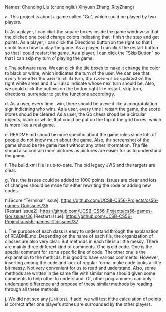 Names:	Chunqing Liu  (chunqingliu)
	Xinyuan Zhang (RityZhang)

a. This project is about a game called "Go", which could be played by two players.

b. As a player, I can click the square boxes inside the game window so that the clicked one could change colors indicating that I finish the step and get points. As a player, I can click the Directions button on the right so that I could learn how to play the game. As a player, I can click the restart button so that I could restart the game. As a player, I can click the "Skip Button" so that I can skip my turn of playing the game.

c.The software runs. We can click the tile boxes to make it change the color to black or white, which indicates the turn of the user. We can see that every time after the user finish its turn, the score will be updated on the right white areas and it will also indicate whose next turn should be. Also, we could click the buttons on the botton right like restart, skip turn, directions, surrender to get the functions accordingly.

d. As a user, every time I win, there should be a event like a congratulation sign indicating who wins. As a user, every time I restart the game, the score stores shoud be cleared. As a user, the Go chess shoud be a circular objects, black or white, that could be put on the top of the grid boxes, which is more like a real game.

e. README.md shoud be more specific about the game rules since lots of people do not know much about the game. Also, the screenshot of the game shoud be the game itselt without any other information. The file shoud also contain more pictures as pictures are easier for us to understand the game.

f. The build.xml file is up-to-date. The old legacy JWS and the targets are clear.

g. Yes, the issues could be added to 1000 points. Issues are clear and lots of changes should be made for either rewriting the code or adding new codes.

h.[Score “Terminal” issue]:
	 https://github.com/UCSB-CS56-Projects/cs56-games-Go/issues/35	
  [Restart issue2]:
	 https://github.com/UCSB-CS56-Projects/cs56-games-Go/issues/36
  [Restart issue]:
        https://github.com/UCSB-CS56-Projects/cs56-games-Go/issues/37
   
i. The purpose of each class is easy to understand through the explanation of README.md. Depending on the name of each file, the organization of classes are also very clear. But methods in each file is a little messy. There are mainly three different kind of comments. One is old code. One is the special comment for some specific line of code. The other one is the explanation to the methods. It is good to have various comments. However, inserting among the code and lack of regular format make code looks a little bit messy. Not very convenient for us to read and understand. Also, some methods are written in the same file with similar name should given some comments to help other to understand. Or, other programmers can only understand difference and propose of these similar methods by reading through all these methods.

j. We did not see any jUnit test. If add, we will test if the calculation of points is correct after one player’s stones are surrounded by the other players.
